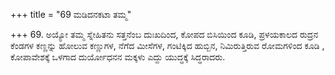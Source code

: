 +++
title = "69 ಮಡಿದನಕಟಾ ತಮ್ಮ"

+++
69. ಅಯ್ಯೋ ತಮ್ಮ ಸ್ನೇಹಿತನು ಸತ್ತನೆಂಬ ದುಃಖದಿಂದ, ಕೋಪದ ಬಿಸಿಯಿಂದ ಕೂಡಿ, ಪ್ರಳಯಕಾಲದ ರುದ್ರನ ಕೆಂಡಗಳ ಕಣ್ಣನ್ನು ಹೋಲುವ ಕಣ್ಣುಗಳ, ನೆಗೆದ ಮೀಸೆಗಳ, ಗಂಟಿಕ್ಕಿದ ಹುಬ್ಬಿನ, ನಿಮಿರುತ್ತಿರುವ ರೋಮಗಳಿಂದ ಕೂಡಿ , ಕೋಪಾವೇಶಕ್ಕೆ ಒಳಗಾದ ದುರ್ಯೋಧನನ ಮಕ್ಕಳು ಎದ್ದು  ಯುದ್ಧಕ್ಕೆ ಸಿದ್ಧರಾದರು.